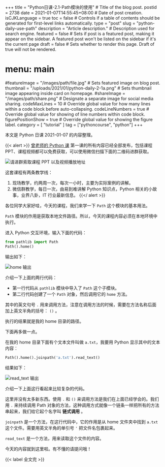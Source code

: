 +++
title = "Python日课-2.1-Path模块的使用" # Title of the blog post.
postid = 2738
date = 2021-01-07T14:55:45+08:00 # Date of post creation.
isCJKLanguage = true
toc = false # Controls if a table of contents should be generated for first-level links automatically.
type = "post"
slug = "python-daily-use-path"
description = "Article description." # Description used for search engine.
featured = false # Sets if post is a featured post, making it appear on the sidebar. A featured post won't be listed on the sidebar if it's the current page
draft = false # Sets whether to render this page. Draft of true will not be rendered.
# menu: main
#featureImage = "/images/path/file.jpg" # Sets featured image on blog post.
thumbnail = "/uploads/2021/01/python-daily-2-1a.png" # Sets thumbnail image appearing inside card on homepage.
#shareImage = "/images/path/share.png" # Designate a separate image for social media sharing.
codeMaxLines = 10 # Override global value for how many lines within a code block before auto-collapsing.
codeLineNumbers = true # Override global value for showing of line numbers within code block.
figurePositionShow = true # Override global value for showing the figure label.
category = [ "tutorial" ]
tag = ["pythoncourse", "python"]
+++

本文是 Python 日课 2021-01-07 的内容整理。 <!--more-->

{{< alert >}}
[曾老师的 Python 课](/tag/pythoncourse/) 第一课的所有内容已经全部发布，包括课程 PPT、课程视频都可以免费获取，可以使用微信扫描下面的二维码进群获取。

![请进群索取课程 PPT 以及视频播放地址](/uploads/2021/01/qrcode-python-course1.png)

这套课程有两条教学线：

1. 现场教学，约两周一次，每次一小时，主要为实际案例的讲解。
2. 微信群教学，每日一次，由易到难讲解 Python 知识点，Python 相关的小故事，业界八卦，IT 行业最新信息。
{{</ alert >}}


各位同学大家好哇，今天的课程，我们来学一下 `Path` 这个模块的基本用法。

`Path` 模块的作用是获取本地文件路径。所以，今天的课程内容必须在本地环境中执行。 <!--more-->

进入 Python 交互环境，输入下面的代码：

``` python
from pathlib import Path
Path().home()
```

输出如下：

![home 输出](/uploads/2021/01/python-daily-2-1a.png)


介绍一下上面的两行代码：

- 第一行代码从 `pathlib` 模块中导入了 `Path` 这个子模块。
- 第二行代码创建了一个 `Path` 对象，然后调用它的 `home` 方法。

其中的英文句号 `.` 用来调用方法，注意在调用方法的时候，需要在方法名称后面加上英文半角的括号： `()` 。

执行的结果就是我的 home 目录的路径。

下面再多做一点。

在我的 home 目录下面有个文本文件叫做 `a.txt`，我要用 Python 显示其中的文本内容：

``` python
Path().home().joinpath('a.txt').read_text()
```
结果如下：

![read_text 输出](/uploads/2021/01/python-daily-2-1b.png)

介绍一下上面这行看起来比较复杂的代码。

这里并没有太多新东西。使用 `.` 和 `()` 来调用方法是我们在上面已经学会的。我们用 `.` 来持续调用 Path 对象的方法，这种调用方式就像一个链条一样把所有的方法串起来，我们给它起个名字叫 **链式调用** 。

`joinpath` 是一个方法，在这行代码中，它的作用是从 home 文件夹中找到 `a.txt` 这个文件。需要用英文半角的单引号 `'` 把文件名包裹起来。

`read_text` 是一个方法，用来读取这个文件的内容。

今天的内容就到这里啦。有不懂的请提问哦！

{{< label 全文完 >}}

[qrcode]: /uploads/2021/01/qrcode-python-course1.png